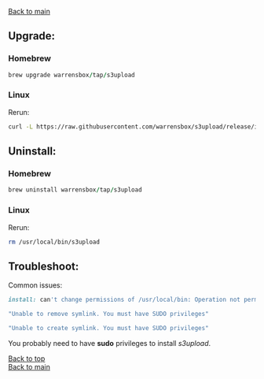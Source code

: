
[Back to main](index)

## Upgrade:

### Homebrew

```ruby
brew upgrade warrensbox/tap/s3upload
```
### Linux

Rerun:

```sh
curl -L https://raw.githubusercontent.com/warrensbox/s3upload/release/install.sh | bash
```

## Uninstall:

### Homebrew

```ruby
brew uninstall warrensbox/tap/s3upload
```
### Linux

Rerun:

```sh
rm /usr/local/bin/s3upload
```

## Troubleshoot:

Common issues:
```ruby
install: can't change permissions of /usr/local/bin: Operation not permitted
```

```ruby
"Unable to remove symlink. You must have SUDO privileges"
```

```ruby
"Unable to create symlink. You must have SUDO privileges"
```
You probably need to have **sudo** privileges to install *s3upload*.

[Back to top](#upgrade)    
[Back to main](index)